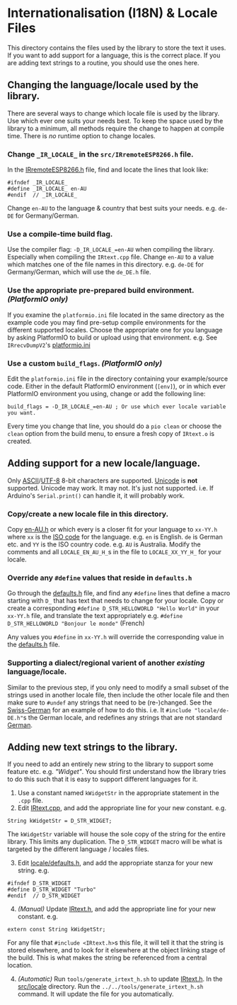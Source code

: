 # Internationalisation (I18N) & Locale Files

This directory contains the files used by the library to store the text it uses. If you want to add support for a language, this is the
correct place. If you are adding text strings to a routine, you should use the ones here.

## Changing the language/locale used by the library.
There are several ways to change which locale file is used by the library. Use which ever one suits your needs best.
To keep the space used by the library to a minimum, all methods require the change to happen at compile time.
There is _no_ runtime option to change locales.

### Change `_IR_LOCALE_` in the `src/IRremoteESP8266.h` file.
In the [IRremoteESP8266.h](../IRremoteESP8266.h#L57-L59) file, find and locate the lines that look like:
```
#ifndef _IR_LOCALE_
#define _IR_LOCALE_ en-AU
#endif  // _IR_LOCALE_
```

Change `en-AU` to the language & country that best suits your needs. e.g. `de-DE` for Germany/German.

### Use a compile-time build flag.
Use the compiler flag: `-D_IR_LOCALE_=en-AU` when compiling the library. Especially when compiling the `IRtext.cpp` file.
Change `en-AU` to a value which matches one of the file names in this directory. e.g. `de-DE` for Germany/German, which will use
the `de_DE.h` file.

### Use the appropriate pre-prepared build environment. _(PlatformIO only)_
If you examine the `platformio.ini` file located in the same directory as the example code you may find pre-setup compile environments
for the different supported locales.
Choose the appropriate one for you language by asking PlatformIO to build or upload using that environment.
e.g. See `IRrecvDumpV2`'s [platformio.ini](../../examples/IRrecvDumpV2/platformio.ini)

### Use a custom `build_flags`. _(PlatformIO only)_
Edit the `platformio.ini` file in the directory containing your example/source code.
Either in the default PlatformIO environment (`[env]`), or in which ever PlatformIO environment you using,
change or add the following line:
```
build_flags = -D_IR_LOCALE_=en-AU ; Or use which ever locale variable you want.
```

Every time you change that line, you should do a `pio clean` or choose the `clean` option from the build menu, to ensure a fresh copy
of `IRtext.o` is created.

## Adding support for a new locale/language.

Only [ASCII](https://en.wikipedia.org/wiki/ASCII#8-bit_codes)/[UTF-8](https://en.wikipedia.org/wiki/UTF-8) 8-bit characters are supported.
[Unicode](https://en.wikipedia.org/wiki/Unicode) is **not** supported. Unicode may work. It may not. It's just not supported.
i.e. If Arduino's `Serial.print()` can handle it, it will probably work.

### Copy/create a new locale file in this directory.
Copy [en-AU.h](en-AU.h) or which every is a closer fit for your language to `xx-YY.h` where `xx` is the [ISO code](https://en.wikipedia.org/wiki/List_of_ISO_3166_country_codes) for the language.
e.g. `en` is English. `de` is German etc. and `YY` is the ISO country code. e.g. `AU` is Australia.
Modify the comments and all `LOCALE_EN_AU_H_`s in the file to `LOCALE_XX_YY_H_` for your locale.


### Override any `#define` values that reside in `defaults.h`
Go through the [defaults.h](defaults.h) file, and find any `#define` lines that define a macro starting with `D_` that has text
that needs to change for your locale.
Copy or create a corresponding `#define D_STR_HELLOWORLD "Hello World"` in your `xx-YY.h` file, and translate the text appropriately
e.g. `#define D_STR_HELLOWORLD "Bonjour le monde"` (French)

Any values you `#define` in `xx-YY.h` will override the corresponding value in the [defaults.h](defaults.h) file.

### Supporting a dialect/regional varient of another _existing_ language/locale.
Similar to the previous step, if you only need to modify a small subset of the strings used in another locale file, then include the
other locale file and then make sure to `#undef` any strings that need to be (re-)changed.
See the [Swiss-German](de-CH.h) for an example of how to do this. i.e. It `#include "locale/de-DE.h"`s the German locale, and
redefines any strings that are not standard [German](de-DE.h).

## Adding new text strings to the library.
If you need to add an entirely new string to the library to support some feature etc. e.g. _"Widget"_.
You should first understand how the library tries to do this such that it is easy to support different languages for it.

1. Use a constant named `kWidgetStr` in the appropriate statement in the `.cpp` file.
2. Edit [IRtext.cpp](IRtext.cpp), and add the appropriate line for your new constant. e.g.
```
String kWidgetStr = D_STR_WIDGET;
```
The `kWidgetStr` variable will house the sole copy of the string for the entire library. This limits any duplication.
The `D_STR_WIDGET` macro will be what is targeted by the different language / locales files.

3. Edit [locale/defaults.h](defaults.h), and add the appropriate stanza for your new string. e.g.
```
#ifndef D_STR_WIDGET
#define D_STR_WIDGET "Turbo"
#endif  // D_STR_WIDGET
```


4. _(Manual)_ Update [IRtext.h](../IRtext.h), and add the appropriate line for your new constant. e.g.
```
extern const String kWidgetStr;
```
For any file that `#include <IRtext.h>`s this file, it will tell it that the string is stored elsewhere,
and to look for it elsewhere at the object linking stage of the build. This is what makes the string be referenced from a central location.

4. _(Automatic)_ Run `tools/generate_irtext_h.sh` to update [IRtext.h](../IRtext.h).
In the [src/locale](../locale) directory. Run the `../../tools/generate_irtext_h.sh` command. It will update the file for you automatically.
